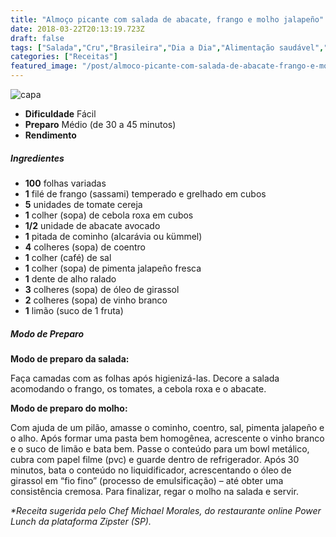 ```yaml
---
title: "Almoço picante com salada de abacate, frango e molho jalapeño"
date: 2018-03-22T20:13:19.723Z
draft: false
tags: ["Salada","Cru","Brasileira","Dia a Dia","Alimentação saudável","Fruta - Abacate","Pratos leves - Saladas","Receitas","Receitas com frango"]
categories: ["Receitas"]
featured_image: "/post/almoco-picante-com-salada-de-abacate-frango-e-molho-jalapeno.c6c3d51c.jpg"
---
```


![capa](/post/almoco-picante-com-salada-de-abacate-frango-e-molho-jalapeno.c6c3d51c.jpg)

*   **Dificuldade** Fácil
*   **Preparo** Médio (de 30 a 45 minutos)
*   **Rendimento**

##### Ingredientes

*   **100** folhas variadas
*   **1** filé de frango (sassami) temperado e grelhado em cubos
*   **5** unidades de tomate cereja
*   **1** colher (sopa) de cebola roxa em cubos
*   **1/2** unidade de abacate avocado
*   **1** pitada de cominho (alcarávia ou kümmel)
*   **4** colheres (sopa) de coentro
*   **1** colher (café) de sal
*   **1** colher (sopa) de pimenta jalapeño fresca
*   **1** dente de alho ralado
*   **3** colheres (sopa) de óleo de girassol
*   **2** colheres (sopa) de vinho branco
*   **1** limão (suco de 1 fruta)

##### Modo de Preparo

**Modo de preparo da salada:**

Faça camadas com as folhas após higienizá-las. Decore a salada acomodando o frango, os tomates, a cebola roxa e o abacate.

**Modo de preparo do molho:**

Com ajuda de um pilão, amasse o cominho, coentro, sal, pimenta jalapeño e o alho. Após formar uma pasta bem homogênea, acrescente o vinho branco e o suco de limão e bata bem. Passe o conteúdo para um bowl metálico, cubra com papel filme (pvc) e guarde dentro de refrigerador. Após 30 minutos, bata o conteúdo no liquidificador, acrescentando o óleo de girassol em “fio fino” (processo de emulsificação) – até obter uma consistência cremosa. Para finalizar, regar o molho na salada e servir.

_*Receita sugerida pelo Chef Michael Morales, do restaurante online Power Lunch da plataforma Zipster (SP)._
